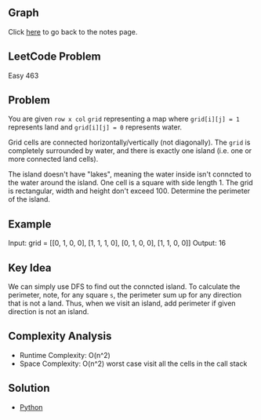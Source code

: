 ## Graph 
Click [here](../notes.md) to go back to the notes page.

## LeetCode Problem
Easy 463

## Problem
You are given `row x col` `grid` representing a map where `grid[i][j] = 1` represents land and `grid[i][j] = 0` represents water.

Grid cells are connected horizontally/vertically (not diagonally). The `grid` is completely surrounded by water, and there is exactly one island (i.e. one or more connected land cells).

The island doesn't have "lakes", meaning the water inside isn't conncted to the water around the island. One cell is a square with side length 1. The grid is rectangular, width and height don't exceed 100. Determine the perimeter of the island.

## Example
Input: grid =
[[0, 1, 0, 0],
 [1, 1, 1, 0],
 [0, 1, 0, 0],
 [1, 1, 0, 0]]
Output: 16

## Key Idea
We can simply use DFS to find out the conncted island. To calculate the perimeter, note, for any square `s`, the perimeter sum up for any direction that is not a land. Thus, when we visit an island, add perimeter if given direction is not an island.

## Complexity Analysis
- Runtime Complexity: O(n^2)
- Space Complexity: O(n^2) worst case visit all the cells in the call stack

## Solution
- [Python](./solution.py)
